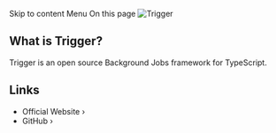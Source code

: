Skip to content
Menu
On this page
![Trigger](https://camo.githubusercontent.com/eab9fa8c4faf6ea7b868a38aea57abf375fc43233d257bc52314409f279ce541/68747470733a2f2f696d61676564656c69766572792e6e65742f3354627261666675445a34614566384b574f6d495f772f61343564316661322d306165382d346133392d343430392d6634663933346266616530302f7075626c6963)
## What is Trigger? ​
Trigger is an open source Background Jobs framework for TypeScript.
## Links ​
  * Official Website ›
  * GitHub ›



